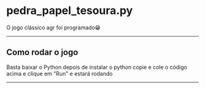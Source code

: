 # pedra_papel_tesoura.py
O jogo clássico agr foi programado😁

____________________

## Como rodar o jogo

Basta baixar o Python depois
de instalar o python copie e cole o código acima
e clique em "Run" e estará rodando

__________________
